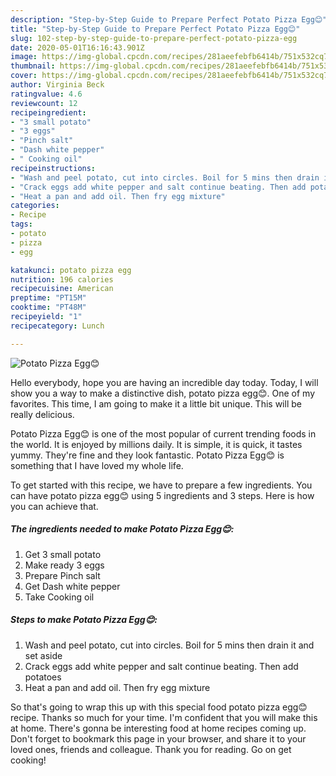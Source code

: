 ```yaml
---
description: "Step-by-Step Guide to Prepare Perfect Potato Pizza Egg😊"
title: "Step-by-Step Guide to Prepare Perfect Potato Pizza Egg😊"
slug: 102-step-by-step-guide-to-prepare-perfect-potato-pizza-egg
date: 2020-05-01T16:16:43.901Z
image: https://img-global.cpcdn.com/recipes/281aeefebfb6414b/751x532cq70/potato-pizza-egg😊-recipe-main-photo.jpg
thumbnail: https://img-global.cpcdn.com/recipes/281aeefebfb6414b/751x532cq70/potato-pizza-egg😊-recipe-main-photo.jpg
cover: https://img-global.cpcdn.com/recipes/281aeefebfb6414b/751x532cq70/potato-pizza-egg😊-recipe-main-photo.jpg
author: Virginia Beck
ratingvalue: 4.6
reviewcount: 12
recipeingredient:
- "3 small potato"
- "3 eggs"
- "Pinch salt"
- "Dash white pepper"
- " Cooking oil"
recipeinstructions:
- "Wash and peel potato, cut into circles. Boil for 5 mins then drain it and set aside"
- "Crack eggs add white pepper and salt continue beating. Then add potatoes"
- "Heat a pan and add oil. Then fry egg mixture"
categories:
- Recipe
tags:
- potato
- pizza
- egg

katakunci: potato pizza egg 
nutrition: 196 calories
recipecuisine: American
preptime: "PT15M"
cooktime: "PT48M"
recipeyield: "1"
recipecategory: Lunch

---
```



![Potato Pizza Egg😊](https://img-global.cpcdn.com/recipes/281aeefebfb6414b/751x532cq70/potato-pizza-egg😊-recipe-main-photo.jpg)

Hello everybody, hope you are having an incredible day today. Today, I will show you a way to make a distinctive dish, potato pizza egg😊. One of my favorites. This time, I am going to make it a little bit unique. This will be really delicious.



Potato Pizza Egg😊 is one of the most popular of current trending foods in the world. It is enjoyed by millions daily. It is simple, it is quick, it tastes yummy. They're fine and they look fantastic. Potato Pizza Egg😊 is something that I have loved my whole life.


To get started with this recipe, we have to prepare a few ingredients. You can have potato pizza egg😊 using 5 ingredients and 3 steps. Here is how you can achieve that.

<!--inarticleads1-->

##### The ingredients needed to make Potato Pizza Egg😊:

1. Get 3 small potato
1. Make ready 3 eggs
1. Prepare Pinch salt
1. Get Dash white pepper
1. Take  Cooking oil




<!--inarticleads2-->

##### Steps to make Potato Pizza Egg😊:

1. Wash and peel potato, cut into circles. Boil for 5 mins then drain it and set aside
1. Crack eggs add white pepper and salt continue beating. Then add potatoes
1. Heat a pan and add oil. Then fry egg mixture




So that's going to wrap this up with this special food potato pizza egg😊 recipe. Thanks so much for your time. I'm confident that you will make this at home. There's gonna be interesting food at home recipes coming up. Don't forget to bookmark this page in your browser, and share it to your loved ones, friends and colleague. Thank you for reading. Go on get cooking!
